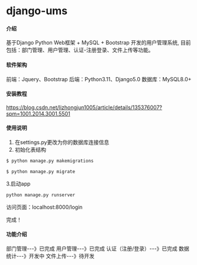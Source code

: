 # django-ums

#### 介绍
基于Django Python Web框架 + MySQL + Bootstrap 开发的用户管理系统, 目前包括：部门管理、用户管理、认证-注册登录、文件上传等功能。

#### 软件架构
前端：Jquery、Bootstrap
后端：Python3.11、Django5.0
数据库：MySQL8.0+


#### 安装教程
https://blog.csdn.net/lizhongjun1005/article/details/135376007?spm=1001.2014.3001.5501

#### 使用说明

1.  在settings.py更改为你的数据库连接信息
2.  初始化表结构

```python
$ python manage.py makemigrations

$ python manage.py migrate
```

 3.启动app

```python
python manage.py runserver
```



访问页面：localhost:8000/login

完成！


#### 功能介绍
部门管理---》已完成
用户管理---》已完成
认证（注册/登录）---》已完成
数据统计---》开发中
文件上传---》待开发

